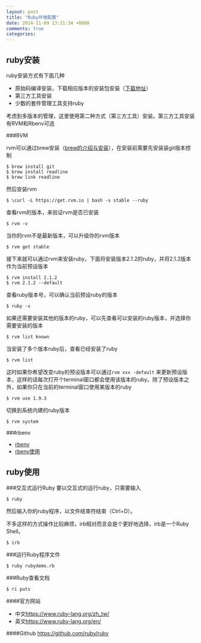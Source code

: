 ```yaml
---
layout: post
title: "Ruby环境配置"
date: 2014-11-09 13:21:34 +0800
comments: true
categories: 
---
```

<!-- # ruby

![Ruby icon](http://learn-rails.com/images/ruby.png) -->

## ruby安装

ruby安装方式有下面几种

* 原始码编译安装，下载相应版本的安装包安装（[下载地址](https://www.ruby-lang.org/zh_cn/downloads/)）
* 第三方工具安装
* 少数的套件管理工具支持ruby

考虑到多版本的管理，这里使用第二种方式（第三方工具）安装。第三方工具安装有RVM和Rbenv可选

###RVM

rvm可以通过brew安装（[brew的介绍与安装](http://brew.sh/index_zh-tw.html)），在安装前需要先安装装git版本控制

```
$ brew install git
$ brew install readline
$ brew link readline
```
然后安装rvm

```
$ \curl -L https://get.rvm.io | bash -s stable --ruby
```
查看rvm的版本，来验证rvm是否已安装

```
$ rvm -v
```
当你的rvm不是最新版本，可以升级你的rvm版本

```
$ rvm get stable
```

接下来就可以通过rvm来安装ruby，下面将安装版本2.1.2的ruby，并将2.1.2版本作为当前预设版本

```
$ rvm install 2.1.2
$ rvm 2.1.2 --default
```
查看ruby版本号，可以确认当前预设ruby的版本

```
$ ruby -v
```
如果还需要安装其他的版本的ruby，可以先查看可以安装的ruby版本，并选择你需要安装的版本

```
$ rvm list known
```
当安装了多个版本ruby后，查看已经安装了ruby

```
$ rvm list
```
这时如果你希望改变ruby的预设版本可以通过`rvm xxx -default` 来更新预设版本，这样的话每次打开个terminal窗口都会使用该版本的ruby。除了预设版本之外，如果你只在当前的terminal窗口使用某版本的ruby

```
$ rvm use 1.9.3
```

切换到系统内建的ruby版本

```
$ rvm system
```

###rbenv

* [rbenv](https://github.com/sstephenson/rbenv)
* [rbenv使用](https://ruby-china.org/wiki/rbenv-guide)


## ruby使用

###交互式运行Ruby
要以交互式的运行ruby，只需要输入

```
$ ruby
```
然后输入你的ruby程序，以文件结束符结束（Ctrl+D）。

不多这样的方式操作比较麻烦，irb相对而言会是个更好地选择，irb是一个Ruby Shell。

```
$ irb
```
###运行Ruby程序文件

```
$ ruby rubydemo.rb
```

###Ruby查看文档

```
$ ri puts
```

####官方网站
* 中文<https://www.ruby-lang.org/zh_tw/>
* 英文<https://www.ruby-lang.org/en/>

####Github
<https://github.com/ruby/ruby>


